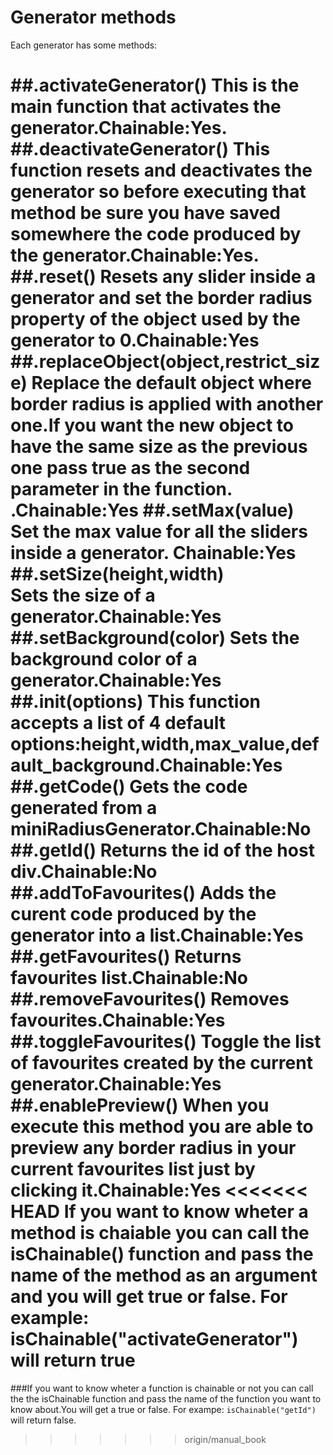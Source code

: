# Generator methods
Each generator has some methods:


##.activateGenerator()
This is the main function that activates the generator.Chainable:Yes.
##.deactivateGenerator()
This function resets and deactivates the generator so before executing that method be sure you have saved somewhere the code produced by the generator.Chainable:Yes.
##.reset()
Resets any slider inside a generator and set the border radius property of the object used by the generator to 0.Chainable:Yes
##.replaceObject(object,restrict_size)
Replace the default object where border radius is applied with another one.If you want the new object to have the same size as the previous one pass true as the second parameter in the function. .Chainable:Yes
##.setMax(value)
Set the max value for all the sliders inside a generator. Chainable:Yes
##.setSize(height,width)  
Sets the size of a generator.Chainable:Yes
##.setBackground(color)
Sets the background color of a generator.Chainable:Yes
##.init(options)
This function accepts a list of 4 default options:height,width,max_value,default_background.Chainable:Yes
##.getCode()
Gets the code generated from a miniRadiusGenerator.Chainable:No
##.getId()
Returns the id of the host div.Chainable:No
##.addToFavourites()
Adds the curent code produced by the generator into a list.Chainable:Yes
##.getFavourites()
Returns favourites list.Chainable:No
##.removeFavourites()
Removes favourites.Chainable:Yes
##.toggleFavourites()
Toggle the list of favourites created by the current generator.Chainable:Yes
##.enablePreview()
When you execute this method you are able to preview any border radius in your current favourites list just by clicking it.Chainable:Yes
<<<<<<< HEAD
If you want to know wheter a method is chaiable you can call the isChainable() function and pass the name of the method as an argument and you will get true or false.
For example: isChainable("activateGenerator") will return true
=======

###If you want to know wheter a function is chainable or not you can call the the isChainable function and pass the name of the function you want to know about.You will get a true or false.
For exampe:
    ```isChainable("getId")``` will return false.
>>>>>>> origin/manual_book
